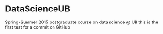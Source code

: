 # DataScienceUB
Spring-Summer 2015 postgraduate course on data science @ UB
this is the first test for a commit on GitHub
